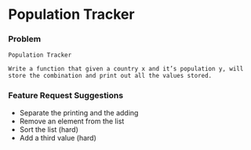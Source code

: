 # Population Tracker

### Problem
```
Population Tracker

Write a function that given a country x and it’s population y, will store the combination and print out all the values stored.
```

### Feature Request Suggestions
* Separate the printing and the adding
* Remove an element from the list
* Sort the list (hard)
* Add a third value (hard)
